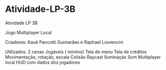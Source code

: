 # Atividade-LP-3B
 Atividade LP 3B
 
 Jogo Multiplayer Local 
 
 Criadores: Kauê Pancotti Guimarães e Raphael Lourencini
 
Utilizados:
 2 cenas Jogáveis ( mínimo)
 Tela de menu
 Tela de créditos
 Movimentação, rotação, escala
 Colisão
 Raycast
 Iluminação
 Som
 Multiplayer local
 HUD com dados dos jogadores
